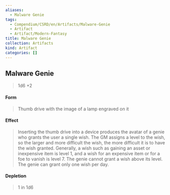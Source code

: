 ```yaml
---
aliases:
  - Malware Genie
tags:
  - Compendium/CSRD/en/Artifacts/Malware-Genie
  - Artifact
  - Artifact/Modern-Fantasy
title: Malware Genie
collection: Artifacts
kind: Artifact
categories: []
---
```

## Malware Genie
>1d6 +2
#### Form
>Thumb drive with the image of a lamp engraved on it 
#### Effect
> Inserting the thumb drive into a device produces the avatar of a genie who grants the user a single wish. The GM assigns a level to the wish, so the larger and more difficult the wish, the more difficult it is to have the wish granted. Generally, a wish such as gaining an asset or inexpensive item is level 1, and a wish for an expensive item or for a foe to vanish is level 7. The genie cannot grant a wish above its level. The genie can grant only one wish per day. 

#### Depletion 
>1 in 1d6